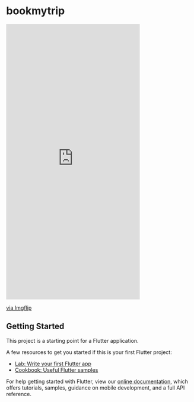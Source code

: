 # bookmytrip

<div>
<div style="width:360px;max-width:100%;"><div style="height:0;padding-bottom:206.67%;position:relative;"><iframe width="360" height="744" style="position:absolute;top:0;left:0;width:100%;height:100%;" frameBorder="0" src="https://imgflip.com/embed/4gj97r"></iframe></div><p><a href="https://imgflip.com/gif/4gj97r">via Imgflip</a></p></div>
</div>

## Getting Started

This project is a starting point for a Flutter application.

A few resources to get you started if this is your first Flutter project:

- [Lab: Write your first Flutter app](https://flutter.dev/docs/get-started/codelab)
- [Cookbook: Useful Flutter samples](https://flutter.dev/docs/cookbook)

For help getting started with Flutter, view our
[online documentation](https://flutter.dev/docs), which offers tutorials,
samples, guidance on mobile development, and a full API reference.
